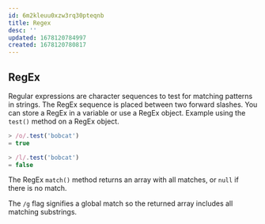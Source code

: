 ```yaml
---
id: 6m2kleuu0xzw3rq30pteqnb
title: Regex
desc: ''
updated: 1678120784997
created: 1678120780817
---
```

## RegEx

Regular expressions are character sequences to test for matching patterns in strings. The RegEx sequence is placed between two forward slashes. You can store a RegEx in a variable or use a RegEx object. Example using the ```test()``` method on a RegEx object.
```js
> /o/.test('bobcat')
= true

> /l/.test('bobcat')
= false
```
The RegEx ```match()``` method returns an array with all matches, or ```null``` if there is no match.

The ```/g``` flag signifies a global match so the returned array includes all matching substrings.

